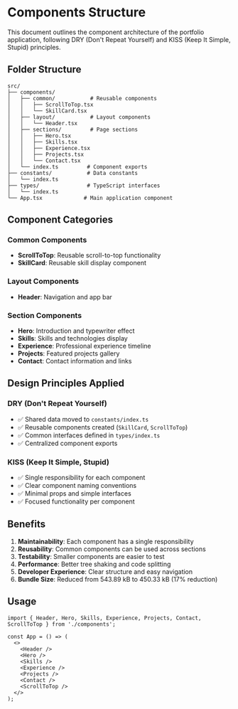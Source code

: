 # Components Structure

This document outlines the component architecture of the portfolio application, following DRY (Don't Repeat Yourself) and KISS (Keep It Simple, Stupid) principles.

## Folder Structure

```
src/
├── components/
│   ├── common/           # Reusable components
│   │   ├── ScrollToTop.tsx
│   │   └── SkillCard.tsx
│   ├── layout/           # Layout components
│   │   └── Header.tsx
│   ├── sections/         # Page sections
│   │   ├── Hero.tsx
│   │   ├── Skills.tsx
│   │   ├── Experience.tsx
│   │   ├── Projects.tsx
│   │   └── Contact.tsx
│   └── index.ts         # Component exports
├── constants/           # Data constants
│   └── index.ts
├── types/               # TypeScript interfaces
│   └── index.ts
└── App.tsx             # Main application component
```

## Component Categories

### Common Components
- **ScrollToTop**: Reusable scroll-to-top functionality
- **SkillCard**: Reusable skill display component

### Layout Components
- **Header**: Navigation and app bar

### Section Components
- **Hero**: Introduction and typewriter effect
- **Skills**: Skills and technologies display
- **Experience**: Professional experience timeline
- **Projects**: Featured projects gallery
- **Contact**: Contact information and links

## Design Principles Applied

### DRY (Don't Repeat Yourself)
- ✅ Shared data moved to `constants/index.ts`
- ✅ Reusable components created (`SkillCard`, `ScrollToTop`)
- ✅ Common interfaces defined in `types/index.ts`
- ✅ Centralized component exports

### KISS (Keep It Simple, Stupid)
- ✅ Single responsibility for each component
- ✅ Clear component naming conventions
- ✅ Minimal props and simple interfaces
- ✅ Focused functionality per component

## Benefits

1. **Maintainability**: Each component has a single responsibility
2. **Reusability**: Common components can be used across sections
3. **Testability**: Smaller components are easier to test
4. **Performance**: Better tree shaking and code splitting
5. **Developer Experience**: Clear structure and easy navigation
6. **Bundle Size**: Reduced from 543.89 kB to 450.33 kB (17% reduction)

## Usage

```tsx
import { Header, Hero, Skills, Experience, Projects, Contact, ScrollToTop } from './components';

const App = () => (
  <>
    <Header />
    <Hero />
    <Skills />
    <Experience />
    <Projects />
    <Contact />
    <ScrollToTop />
  </>
);
```
